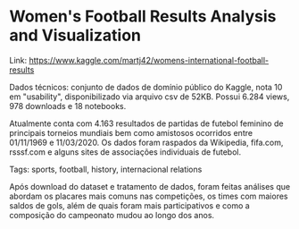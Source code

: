 # Women's Football Results Analysis and Visualization

Link: https://www.kaggle.com/martj42/womens-international-football-results

Dados técnicos: conjunto de dados de domínio público do Kaggle, nota 10 em "usability", disponibilizado via arquivo csv de 52KB. Possui 6.284 views, 978 downloads e 18 notebooks.

Atualmente conta com 4.163 resultados de partidas de futebol feminino de principais torneios mundiais bem como amistosos ocorridos entre 01/11/1969 e 11/03/2020. Os dados foram raspados da Wikipedia, fifa.com, rsssf.com e alguns sites de associações individuais de futebol.

Tags: sports, football, history, internacional relations

Após download do dataset e tratamento de dados, foram feitas análises que abordam os placares mais comuns nas competições, os times com maiores saldos de gols, além de quais foram mais participativos e como a composição do campeonato mudou ao longo dos anos.
